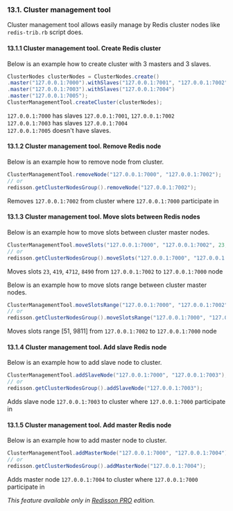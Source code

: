 ### 13.1. Cluster management tool
Cluster management tool allows easily manage by Redis cluster nodes like `redis-trib.rb` script does. 
#### 13.1.1 Cluster management tool. Create Redis cluster  
Below is an example how to create cluster with 3 masters and 3 slaves.  
```java
ClusterNodes clusterNodes = ClusterNodes.create()
.master("127.0.0.1:7000").withSlaves("127.0.0.1:7001", "127.0.0.1:7002")
.master("127.0.0.1:7003").withSlaves("127.0.0.1:7004")
.master("127.0.0.1:7005");
ClusterManagementTool.createCluster(clusterNodes);
```

`127.0.0.1:7000` has slaves `127.0.0.1:7001`, `127.0.0.1:7002`  
`127.0.0.1:7003` has slaves `127.0.0.1:7004`  
`127.0.0.1:7005` doesn't have slaves.  

#### 13.1.2 Cluster management tool. Remove Redis node
Below is an example how to remove node from cluster.  
```java
ClusterManagementTool.removeNode("127.0.0.1:7000", "127.0.0.1:7002");
// or
redisson.getClusterNodesGroup().removeNode("127.0.0.1:7002");
```

Removes `127.0.0.1:7002` from cluster where `127.0.0.1:7000` participate in
#### 13.1.3 Cluster management tool. Move slots between Redis nodes
Below is an example how to move slots between cluster master nodes.  
```java
ClusterManagementTool.moveSlots("127.0.0.1:7000", "127.0.0.1:7002", 23, 419, 4712, 8490);
// or
redisson.getClusterNodesGroup().moveSlots("127.0.0.1:7000", "127.0.0.1:7002", 23, 419, 4712, 8490);
```

Moves slots `23`, `419`, `4712`, `8490` from `127.0.0.1:7002` to `127.0.0.1:7000` node

Below is an example how to move slots range between cluster master nodes.  
```java
ClusterManagementTool.moveSlotsRange("127.0.0.1:7000", "127.0.0.1:7002", 51, 9811);
// or
redisson.getClusterNodesGroup().moveSlotsRange("127.0.0.1:7000", "127.0.0.1:7002", 51, 9811);
```

Moves slots range [51, 9811] from `127.0.0.1:7002` to `127.0.0.1:7000` node
#### 13.1.4 Cluster management tool. Add slave Redis node
Below is an example how to add slave node to cluster.  
```java
ClusterManagementTool.addSlaveNode("127.0.0.1:7000", "127.0.0.1:7003");
// or
redisson.getClusterNodesGroup().addSlaveNode("127.0.0.1:7003");
```

Adds slave node `127.0.0.1:7003` to cluster where `127.0.0.1:7000` participate in
#### 13.1.5 Cluster management tool. Add master Redis node
Below is an example how to add master node to cluster.  
```java
ClusterManagementTool.addMasterNode("127.0.0.1:7000", "127.0.0.1:7004");
// or
redisson.getClusterNodesGroup().addMasterNode("127.0.0.1:7004");
```

Adds master node `127.0.0.1:7004` to cluster where `127.0.0.1:7000` participate in

_This feature available only in [Redisson PRO](http://redisson.pro) edition._